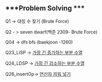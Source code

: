 
***Problem Solving ***
---
Q1 -> 대칭 수 찾기 (Brute Force)

Q2 - > seven dwarf(백준 2309- Brute Force)

Q04 -> dfs bfs (baekjoon -1260)

Q23_LISP -> [가장 긴 증가하는 부분 수열 ](./Q23_LIPS/11055.pdf) 

Q24_LDSP -> [가장 긴 감소하는 부분 수열](./Q24_LDPS/11722.pdf) 

Q26_insertOp-> [연산자 끼워 넣기](./Q26_insertOp/14888.pdf) 
